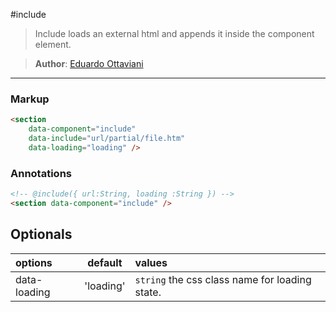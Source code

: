 #include

> Include loads an external html and appends it inside the component element.

>**Author**: [Eduardo Ottaviani](//github.com/Javiani)

---

### Markup

```html
<section
    data-component="include"
    data-include="url/partial/file.htm"
    data-loading="loading" />
```

### Annotations

```html
<!-- @include({ url:String, loading :String }) -->
<section data-component="include" />
```

## Optionals

| options       |     default      |        values
|:--------------|:----------------:|:-----------------
|data-loading   |    'loading'     |  `string` the css class name for loading state.
